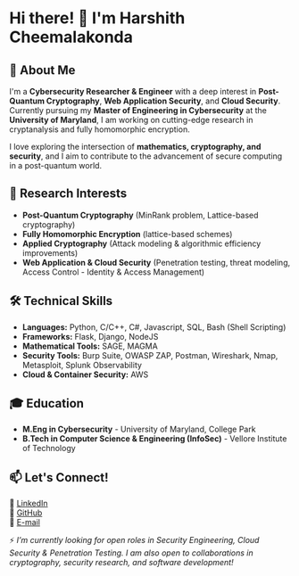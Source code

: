 # Hi there! 👋 I'm Harshith Cheemalakonda

## 🚀 About Me
I'm a **Cybersecurity Researcher & Engineer** with a deep interest in **Post-Quantum Cryptography**, **Web Application Security**, and **Cloud Security**. Currently pursuing my **Master of Engineering in Cybersecurity** at the **University of Maryland**, I am working on cutting-edge research in cryptanalysis and fully homomorphic encryption.

I love exploring the intersection of **mathematics, cryptography, and security**, and I aim to contribute to the advancement of secure computing in a post-quantum world.

## 🔬 Research Interests
- **Post-Quantum Cryptography** (MinRank problem, Lattice-based cryptography)
- **Fully Homomorphic Encryption** (lattice-based schemes)
- **Applied Cryptography** (Attack modeling & algorithmic efficiency improvements)
- **Web Application & Cloud Security** (Penetration testing, threat modeling, Access Control - Identity & Access Management)

## 🛠 Technical Skills
- **Languages:** Python, C/C++, C#, Javascript, SQL, Bash (Shell Scripting)
- **Frameworks:** Flask, Django, NodeJS
- **Mathematical Tools:** SAGE, MAGMA
- **Security Tools:** Burp Suite, OWASP ZAP, Postman, Wireshark, Nmap,  Metasploit, Splunk Observability
- **Cloud & Container Security:** AWS

## 🎓 Education
- **M.Eng in Cybersecurity** - University of Maryland, College Park
- **B.Tech in Computer Science & Engineering (InfoSec)** - Vellore Institute of Technology

## 📫 Let's Connect!
🔹 [LinkedIn](https://www.linkedin.com/in/harshith-cheemalakonda/)  
🔹 [GitHub](https://github.com/yourusername)  
🔹 [E-mail](mailto:cheemalakondahs@protonmail.com)  

⚡ *I’m currently looking for open roles in Security Engineering, Cloud Security & Penetration Testing. I am also open to collaborations in cryptography, security research, and software development!*

